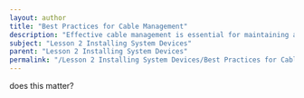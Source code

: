 ```yaml
---
layout: author
title: "Best Practices for Cable Management"
description: "Effective cable management is essential for maintaining an organized and efficient computer system. Best practices include labeling cables to identify their purpose, using cable ties or organizers to bundle and secure cables, ensuring adequate airflow by keeping cables out of ventilation paths, and routing cables neatly along the edges of equipment. It's important to avoid sharp bends or excess tension on cables to prevent damage. Regularly inspecting and tidying up cable arrangements can also prevent troubleshooting complications and improve overall system aesthetics."
subject: "Lesson 2 Installing System Devices"
parent: "Lesson 2 Installing System Devices"
permalink: "/Lesson 2 Installing System Devices/Best Practices for Cable Management/"
---
```


does this matter?
